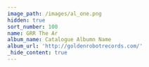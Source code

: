 ```yaml
---
image_path: /images/al_one.png
hidden: true
sort_number: 100
name: GRR The Ar
album_name: Catalogue Albumn Name
album_url: 'http://goldenrobotrecords.com/'
_hide_content: true
---
```


